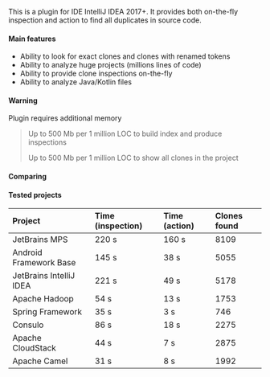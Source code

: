 This is a plugin for IDE IntelliJ IDEA 2017+. 
It provides both on-the-fly inspection and action to find all duplicates in source code.

#### Main features

- Ability to look for exact clones and clones with renamed tokens
- Ability to analyze huge projects (millions lines of code)
- Ability to provide clone inspections on-the-fly
- Ability to analyze Java/Kotlin files

#### Warning

Plugin requires additional memory

> Up to 500 Mb per 1 million LOC to build index and produce inspections 
>
> Up to 500 Mb per 1 million LOC to show all clones in the project

#### Comparing

#### Tested projects

| Project                 | Time (inspection) | Time (action) | Clones found  |
|:------------------------|:------------------|:--------------|:--------------|
| JetBrains MPS           | 220 s             | 160 s         | 8109          |
| Android Framework Base  | 145 s             | 38 s          | 5055          |
| JetBrains IntelliJ IDEA | 221 s             | 49 s          | 5178          |
| Apache Hadoop           | 54 s              | 13 s          | 1753          |
| Spring Framework        | 35 s              | 3 s           | 746           |
| Consulo                 | 86 s              | 18 s          | 2275          |
| Apache CloudStack       | 44 s              | 7 s           | 2875          |
| Apache Camel            | 31 s              | 8 s           | 1992          |